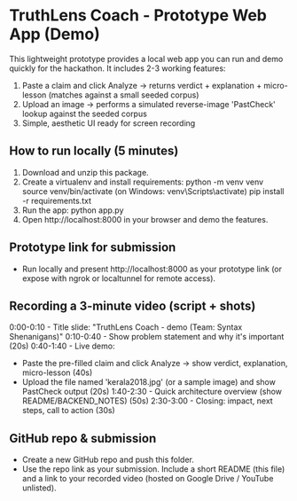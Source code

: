 
TruthLens Coach - Prototype Web App (Demo)
=========================================

This lightweight prototype provides a local web app you can run and demo quickly for the hackathon.
It includes 2-3 working features:
1) Paste a claim and click Analyze -> returns verdict + explanation + micro-lesson (matches against a small seeded corpus)
2) Upload an image -> performs a simulated reverse-image 'PastCheck' lookup against the seeded corpus
3) Simple, aesthetic UI ready for screen recording

How to run locally (5 minutes)
------------------------------
1. Download and unzip this package.
2. Create a virtualenv and install requirements:
   python -m venv venv
   source venv/bin/activate   (on Windows: venv\\Scripts\\activate)
   pip install -r requirements.txt
3. Run the app:
   python app.py
4. Open http://localhost:8000 in your browser and demo the features.

Prototype link for submission
-----------------------------
- Run locally and present http://localhost:8000 as your prototype link (or expose with ngrok or localtunnel for remote access).

Recording a 3-minute video (script + shots)
-------------------------------------------
0:00-0:10 - Title slide: "TruthLens Coach - demo (Team: Syntax Shenanigans)"
0:10-0:40 - Show problem statement and why it's important (20s)
0:40-1:40 - Live demo:
  - Paste the pre-filled claim and click Analyze -> show verdict, explanation, micro-lesson (40s)
  - Upload the file named 'kerala2018.jpg' (or a sample image) and show PastCheck output (20s)
1:40-2:30 - Quick architecture overview (show README/BACKEND_NOTES) (50s)
2:30-3:00 - Closing: impact, next steps, call to action (30s)

GitHub repo & submission
------------------------
- Create a new GitHub repo and push this folder.
- Use the repo link as your submission. Include a short README (this file) and a link to your recorded video (hosted on Google Drive / YouTube unlisted).
